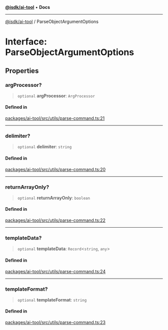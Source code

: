 [**@isdk/ai-tool**](../README.md) • **Docs**

***

[@isdk/ai-tool](../globals.md) / ParseObjectArgumentOptions

# Interface: ParseObjectArgumentOptions

## Properties

### argProcessor?

> `optional` **argProcessor**: `ArgProcessor`

#### Defined in

[packages/ai-tool/src/utils/parse-command.ts:21](https://github.com/isdk/ai-tool.js/blob/5f9f0083c734722103ff5468e424b48c212a55f0/src/utils/parse-command.ts#L21)

***

### delimiter?

> `optional` **delimiter**: `string`

#### Defined in

[packages/ai-tool/src/utils/parse-command.ts:20](https://github.com/isdk/ai-tool.js/blob/5f9f0083c734722103ff5468e424b48c212a55f0/src/utils/parse-command.ts#L20)

***

### returnArrayOnly?

> `optional` **returnArrayOnly**: `boolean`

#### Defined in

[packages/ai-tool/src/utils/parse-command.ts:22](https://github.com/isdk/ai-tool.js/blob/5f9f0083c734722103ff5468e424b48c212a55f0/src/utils/parse-command.ts#L22)

***

### templateData?

> `optional` **templateData**: `Record`\<`string`, `any`\>

#### Defined in

[packages/ai-tool/src/utils/parse-command.ts:24](https://github.com/isdk/ai-tool.js/blob/5f9f0083c734722103ff5468e424b48c212a55f0/src/utils/parse-command.ts#L24)

***

### templateFormat?

> `optional` **templateFormat**: `string`

#### Defined in

[packages/ai-tool/src/utils/parse-command.ts:23](https://github.com/isdk/ai-tool.js/blob/5f9f0083c734722103ff5468e424b48c212a55f0/src/utils/parse-command.ts#L23)
